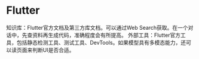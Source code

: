 # Flutter
知识库：Flutter官方文档及第三方库文档。可以通过Web Search获取。在一个对话中，先查资料再生成代码，准确程度会有所提高。
外部工具：Flutter官方工具，包括静态检测工具、测试工具、DevTools。如果模型具有多模态能力，还可以读页面来判断UI是否合适。

